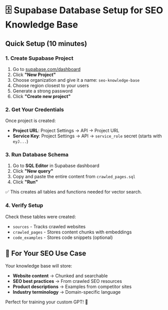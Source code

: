 # 🗄️ Supabase Database Setup for SEO Knowledge Base

## Quick Setup (10 minutes)

### 1. Create Supabase Project
1. Go to [supabase.com/dashboard](https://supabase.com/dashboard)
2. Click **"New Project"**
3. Choose organization and give it a name: `seo-knowledge-base`
4. Choose region closest to your users
5. Generate a strong password
6. Click **"Create new project"**

### 2. Get Your Credentials
Once project is created:
- **Project URL**: Project Settings → API → Project URL
- **Service Key**: Project Settings → API → `service_role` secret (starts with `eyJ...`)

### 3. Run Database Schema
1. Go to **SQL Editor** in Supabase dashboard
2. Click **"New query"**
3. Copy and paste the entire content from `crawled_pages.sql`
4. Click **"Run"** 

✅ This creates all tables and functions needed for vector search.

### 4. Verify Setup
Check these tables were created:
- `sources` - Tracks crawled websites
- `crawled_pages` - Stores content chunks with embeddings  
- `code_examples` - Stores code snippets (optional)

## 🎯 For Your SEO Use Case

Your knowledge base will store:
- **Website content** → Chunked and searchable
- **SEO best practices** → From crawled SEO resources
- **Product descriptions** → Examples from competitor sites
- **Industry terminology** → Domain-specific language

Perfect for training your custom GPT! 🚀